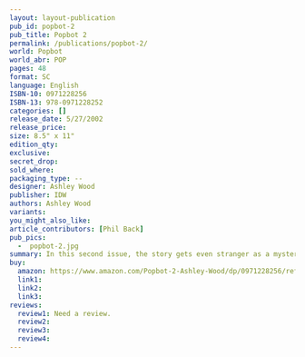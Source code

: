 ```yaml
---
layout: layout-publication
pub_id: popbot-2
pub_title: Popbot 2
permalink: /publications/popbot-2/
world: Popbot
world_abr: POP
pages: 48
format: SC
language: English
ISBN-10: 0971228256
ISBN-13: 978-0971228252
categories: []
release_date: 5/27/2002
release_price: 
size: 8.5" x 11"
edition_qty: 
exclusive: 
secret_drop:
sold_where: 
packaging_type: --
designer: Ashley Wood
publisher: IDW
authors: Ashley Wood
variants:
you_might_also_like: 
article_contributors: [Phil Back]
pub_pics: 
  -  popbot-2.jpg
summary: In this second issue, the story gets even stranger as a mysterious Rabbit appears. And this time around, Popbot himself gets involved in the action. Written and drawn by popular X-Men and Hellspawn artist Ashley Wood, this comic is printed in a large 8 ½" x 11" format! Featuring guest artists and writers, this issue features a pin-up by Mike Mignola! - From Amazon
buy:
  amazon: https://www.amazon.com/Popbot-2-Ashley-Wood/dp/0971228256/ref=tmm_pap_title_1?_encoding=UTF8&qid=&sr=
  link1: 
  link2: 
  link3: 
reviews:
  review1: Need a review.
  review2:
  review3:
  review4:
---
```

<p></p>